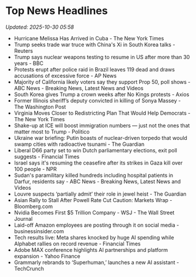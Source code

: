 # Top News Headlines

_Updated: 2025-10-30 05:58_

- Hurricane Melissa Has Arrived in Cuba - The New York Times
- Trump seeks trade war truce with China's Xi in South Korea talks - Reuters
- Trump says nuclear weapons testing to resume in US after more than 30 years - BBC
- Protests erupt after police raid in Brazil leaves 119 dead and draws accusations of excessive force - AP News
- Majority of California likely voters say they support Prop 50, poll shows - ABC News - Breaking News, Latest News and Videos
- South Korea gives Trump a crown weeks after No Kings protests - Axios
- Former Illinois sheriff’s deputy convicted in killing of Sonya Massey - The Washington Post
- Virginia Moves Closer to Redistricting Plan That Would Help Democrats - The New York Times
- Shake-up at ICE will boost immigration numbers — just not the ones that matter most to Trump - Politico
- Ukraine war briefing: Putin boasts of nuclear-driven torpedo that would swamp cities with radioactive tsunami - The Guardian
- Liberal D66 party set to win Dutch parliamentary elections, exit poll suggests - Financial Times
- Israel says it's resuming the ceasefire after its strikes in Gaza kill over 100 people - NPR
- Sudan's paramilitary killed hundreds including hospital patients in Darfur, residents say - ABC News - Breaking News, Latest News and Videos
- Louvre suspects ‘partially admit’ their role in jewel heist - The Guardian
- Asian Rally to Stall After Powell Rate Cut Caution: Markets Wrap - Bloomberg.com
- Nvidia Becomes First $5 Trillion Company - WSJ - The Wall Street Journal
- Laid-off Amazon employees are posting through it on social media - businessinsider.com
- Tech results live: Meta shares knocked by huge AI spending while Alphabet rallies on record revenue - Financial Times
- Adobe MAX conference highlights AI partnerships and platform expansion - Yahoo Finance
- Grammarly rebrands to ‘Superhuman,’ launches a new AI assistant - TechCrunch